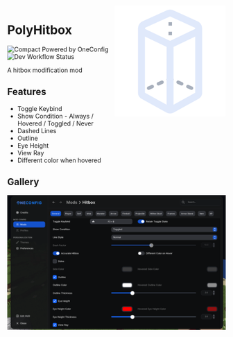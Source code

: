 <img align="right" src="src/main/resources/polyhitbox.svg" alt="PolyHitbox Icon"/>

# PolyHitbox

![Compact Powered by OneConfig](https://polyfrost.org/img/compact_vector.svg)  ![Dev Workflow Status](https://img.shields.io/github/v/release/Polyfrost/PolyHitbox.svg?style=for-the-badge&color=1452cc&label=release)

A hitbox modification mod

## Features

- Toggle Keybind
- Show Condition - Always / Hovered / Toggled / Never
- Dashed Lines
- Outline
- Eye Height
- View Ray
- Different color when hovered

## Gallery

![settings-page.png](images/settings-page.png)

